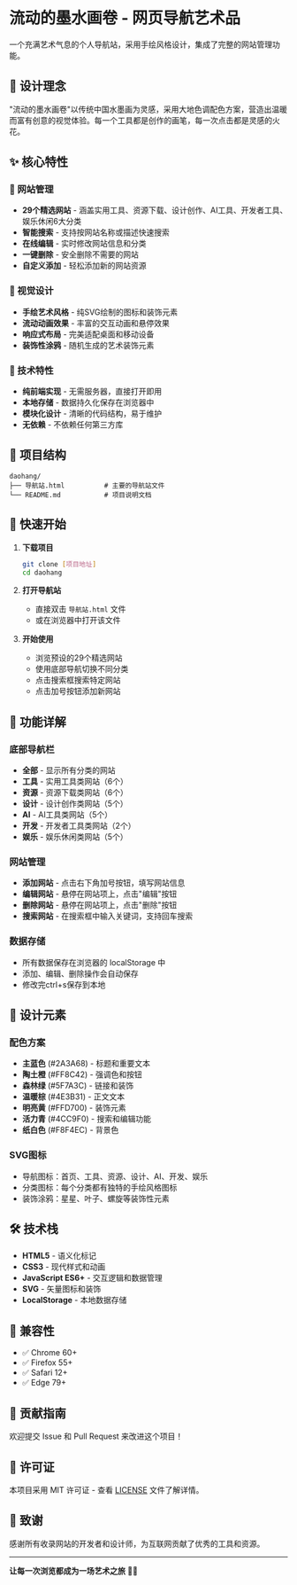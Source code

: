 # 流动的墨水画卷 - 网页导航艺术品

一个充满艺术气息的个人导航站，采用手绘风格设计，集成了完整的网站管理功能。

## 🎨 设计理念

"流动的墨水画卷"以传统中国水墨画为灵感，采用大地色调配色方案，营造出温暖而富有创意的视觉体验。每一个工具都是创作的画笔，每一次点击都是灵感的火花。

## ✨ 核心特性

### 🎯 网站管理
- **29个精选网站** - 涵盖实用工具、资源下载、设计创作、AI工具、开发者工具、娱乐休闲6大分类
- **智能搜索** - 支持按网站名称或描述快速搜索
- **在线编辑** - 实时修改网站信息和分类
- **一键删除** - 安全删除不需要的网站
- **自定义添加** - 轻松添加新的网站资源

### 🎨 视觉设计
- **手绘艺术风格** - 纯SVG绘制的图标和装饰元素
- **流动动画效果** - 丰富的交互动画和悬停效果
- **响应式布局** - 完美适配桌面和移动设备
- **装饰性涂鸦** - 随机生成的艺术装饰元素

### 🚀 技术特性
- **纯前端实现** - 无需服务器，直接打开即用
- **本地存储** - 数据持久化保存在浏览器中
- **模块化设计** - 清晰的代码结构，易于维护
- **无依赖** - 不依赖任何第三方库

## 📁 项目结构

```
daohang/
├── 导航站.html          # 主要的导航站文件
└── README.md           # 项目说明文档
```

## 🚀 快速开始

1. **下载项目**
   ```bash
   git clone [项目地址]
   cd daohang
   ```

2. **打开导航站**
   - 直接双击 `导航站.html` 文件
   - 或在浏览器中打开该文件

3. **开始使用**
   - 浏览预设的29个精选网站
   - 使用底部导航切换不同分类
   - 点击搜索框搜索特定网站
   - 点击加号按钮添加新网站

## 🎯 功能详解

### 底部导航栏
- **全部** - 显示所有分类的网站
- **工具** - 实用工具类网站（6个）
- **资源** - 资源下载类网站（6个）
- **设计** - 设计创作类网站（5个）
- **AI** - AI工具类网站（5个）
- **开发** - 开发者工具类网站（2个）
- **娱乐** - 娱乐休闲类网站（5个）

### 网站管理
- **添加网站** - 点击右下角加号按钮，填写网站信息
- **编辑网站** - 悬停在网站项上，点击"编辑"按钮
- **删除网站** - 悬停在网站项上，点击"删除"按钮
- **搜索网站** - 在搜索框中输入关键词，支持回车搜索

### 数据存储
- 所有数据保存在浏览器的 localStorage 中
- 添加、编辑、删除操作会自动保存
- 修改完ctrl+s保存到本地

## 🎨 设计元素

### 配色方案
- **主蓝色** (#2A3A68) - 标题和重要文本
- **陶土橙** (#FF8C42) - 强调色和按钮
- **森林绿** (#5F7A3C) - 链接和装饰
- **温暖棕** (#4E3B31) - 正文文本
- **明亮黄** (#FFD700) - 装饰元素
- **活力青** (#4CC9F0) - 搜索和编辑功能
- **纸白色** (#F8F4EC) - 背景色

### SVG图标
- 导航图标：首页、工具、资源、设计、AI、开发、娱乐
- 分类图标：每个分类都有独特的手绘风格图标
- 装饰涂鸦：星星、叶子、螺旋等装饰性元素

## 🛠️ 技术栈

- **HTML5** - 语义化标记
- **CSS3** - 现代样式和动画
- **JavaScript ES6+** - 交互逻辑和数据管理
- **SVG** - 矢量图标和装饰
- **LocalStorage** - 本地数据存储

## 📱 兼容性

- ✅ Chrome 60+
- ✅ Firefox 55+
- ✅ Safari 12+
- ✅ Edge 79+

## 🤝 贡献指南

欢迎提交 Issue 和 Pull Request 来改进这个项目！

## 📄 许可证

本项目采用 MIT 许可证 - 查看 [LICENSE](LICENSE) 文件了解详情。

## 🙏 致谢

感谢所有收录网站的开发者和设计师，为互联网贡献了优秀的工具和资源。

---

**让每一次浏览都成为一场艺术之旅** 🎨✨
